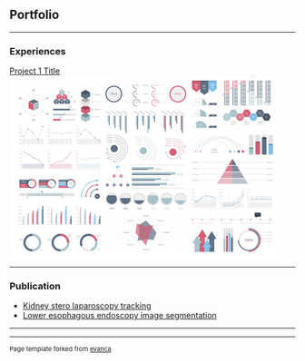 ## Portfolio

---

### Experiences 

[Project 1 Title](/sample_page)
<img src="images/dummy_thumbnail.jpg?raw=true"/>

---

### Publication

- [Kidney stero laparoscopy tracking](http://example.com/)
- [Lower esophagous endoscopy image segmentation](http://example.com/)

---




---
<p style="font-size:11px">Page template forked from <a href="https://github.com/evanca/quick-portfolio">evanca</a></p>
<!-- Remove above link if you don't want to attibute -->
